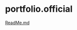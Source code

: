 # portfolio.official
[ReadMe.md](https://github.com/mikoa7/portfolio.official/files/9908802/ReadMe.md)
